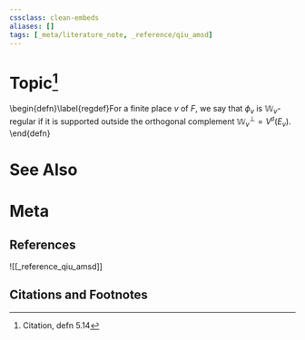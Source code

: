 ```yaml
---
cssclass: clean-embeds
aliases: []
tags: [_meta/literature_note, _reference/qiu_amsd]
---
```

# Topic[^1]
\begin{defn}\label{regdef}For a finite place $v$ of $F$, we say that $\phi_v$ is ${\mathbb {W}}_v$-regular if it   is supported outside  the orthogonal complement  ${\mathbb {W}}_v^\perp=V^\sharp(E_{v})$.
\end{defn}

# See Also

# Meta
## References
![[_reference_qiu_amsd]]


## Citations and Footnotes
[^1]: Citation, defn 5.14